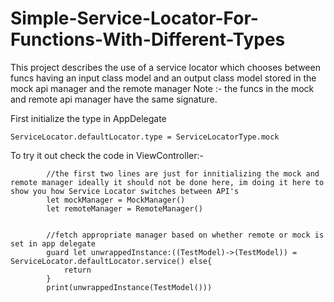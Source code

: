 # Simple-Service-Locator-For-Functions-With-Different-Types

This project describes the use of a service locator which chooses between funcs having an input class model and an output class model stored in the mock api manager and the remote manager
Note :- 
the funcs in the mock and remote api manager have the same signature.

First initialize the type in AppDelegate

```
ServiceLocator.defaultLocator.type = ServiceLocatorType.mock
```

To try it out check the code in ViewController:-

```
        //the first two lines are just for innitializing the mock and remote manager ideally it should not be done here, im doing it here to show you how Service Locator switches between API's
        let mockManager = MockManager()
        let remoteManager = RemoteManager()
        
        
        //fetch appropriate manager based on whether remote or mock is set in app delegate
        guard let unwrappedInstance:((TestModel)->(TestModel)) = ServiceLocator.defaultLocator.service() else{
            return
        }
        print(unwrappedInstance(TestModel()))
```

